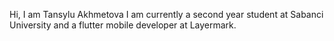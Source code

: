 Hi, I am Tansylu Akhmetova 
I am currently a second year student at 
Sabanci University and a flutter mobile 
developer at Layermark.
